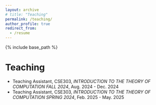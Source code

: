 ```yaml
---
layout: archive
# title: "Teaching"
permalink: /teaching/
author_profile: true
redirect_from:
  - /resume
---
```


{% include base_path %}

Teaching
======
* Teaching Assistant, CSE303, *INTRODUCTION TO THE THEORY OF COMPUTATION
FALL 2024*, Aug. 2024 - Dec. 2024
* Teaching Assistant, CSE303, *INTRODUCTION TO THE THEORY OF COMPUTATION
SPRING 2024*, Feb. 2025 - May. 2025
